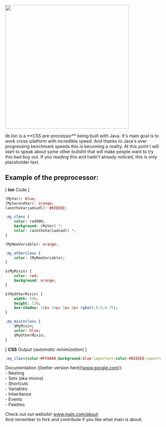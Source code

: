 
<img src="https://i.imgur.com/liJuDYo.png" width="400"></img>  
  
lib.Ion is a **CSS pre-processor\*\* being built with Java. It's main goal is to work cross-platform with incredible speed. And thanks to Java's ever progressing benchmark speeds this is becoming a reality. At this point I will start to speak about some other bullshit that will make people want to try this bad boy out. If you reading this and hadn't already noticed, this is only placeholder text.  

## Example of the preprocessor:
[ **Ion** Code ]
```sass
(MyVar): blue;
(MySecondVar): orange;
(anothoVariadsadl): #EEEEEE;

.my_class {
    color: red900;
    background: (MyVar) *;
    color: (anothoVariadsadl) *;
}

(MyNewVariable): orange;

.my_otherclass {
    color: (MyNewVariable);
}

$(MyMixin) {
    color: red;
    background: orange;
}

$(MyOtherMixin) {
    width: 50%;
    height: 72%;
    box-shadow: 10px 10px 5px 0px rgba(0,0,0,0.75);
}

.my_mixinclass {
    $MyMixin;
    color: blue;
    $MyOtherMixin;
}
 ```  
[ **CSS** Output (*automatic minimization*) ]
```css
.my_class{color:#FF8A80;background:blue!important;color:#EEEEEE!important;}.my_otherclass{color:orange;}.my_mixinclass{color:red;background:orange;color:blue;width:50%;height:72%;box-shadow: 10px 10px 5px 0px rgba(0,0,0,0.75);}
```
  
  
Documentation (\[better version here\](www.google.com)):  
 \- Nesting  
 \- Sets (aka mixins)  
 \- Shortcuts  
 \- Variables  
 \- Inheritance  
 \- Events  
 \- Palettes  
  
Check out out website! www.main.com/about  
And remember to fork and contribute if you like what main is about.
